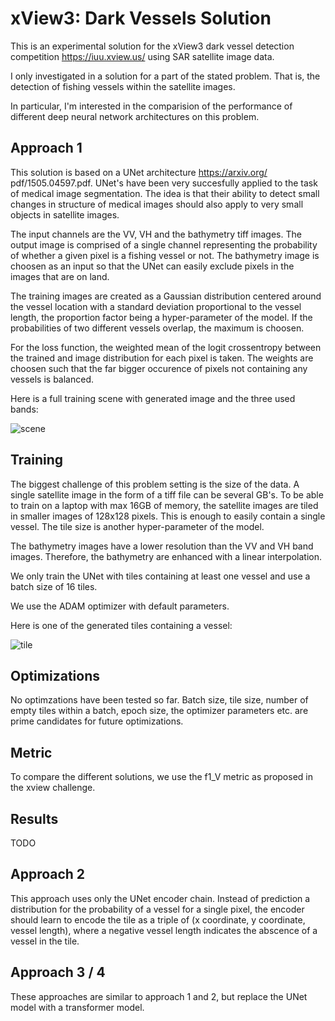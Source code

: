 xView3: Dark Vessels Solution 
=============================

This is an experimental solution for the xView3 dark vessel detection
competition https://iuu.xview.us/ using SAR satellite image data.

I only investigated in a solution for a part of the stated problem. That is,
the detection of fishing vessels within the satellite images.

In particular, I'm interested in the comparision of the performance of
different deep neural network architectures on this problem.

Approach 1
---------

This solution is based on a UNet architecture https://arxiv.org/
pdf/1505.04597.pdf. UNet's have been very succesfully applied to the task of
medical image segmentation. The idea is that their ability to detect small
changes in structure of medical images should also apply to very small objects
in satellite images.

The input channels are the VV, VH and the bathymetry tiff images. The output
image is comprised of a single channel representing the probability of whether
a given pixel is a fishing vessel or not. The bathymetry image is choosen as
an input so that the UNet can easily exclude pixels in the images that are
on land.

The training images are created as a Gaussian distribution centered around
the vessel location with a standard deviation proportional to the vessel
length, the proportion factor being a hyper-parameter of the model. If the
probabilities of two different vessels overlap, the maximum is choosen.

For the loss function, the weighted mean of the logit crossentropy between the
trained and image distribution for each pixel is taken. The weights are choosen
such that the far bigger occurence of pixels not containing any vessels is
balanced.

Here is a full training scene with generated image and the three used bands:

![scene](https://github.com/drsk0/xview/assets/827698/45e2358b-8a7d-49a3-9b7a-8024dc660f24)

Training
--------

The biggest challenge of this problem setting is the size of the data. A single
satellite image in the form of a tiff file can be several GB's. To be able to
train on a laptop with max 16GB of memory, the satellite images are tiled in
smaller images of 128x128 pixels. This is enough to easily contain a single
vessel. The tile size is another hyper-parameter of the model. 

The bathymetry images have a lower resolution than the VV and VH band images.
Therefore, the bathymetry are enhanced with a linear interpolation.

We only train the UNet with tiles containing at least one vessel and use a
batch size of 16 tiles.

We use the ADAM optimizer with default parameters.

Here is one of the generated tiles containing a vessel:

![tile](https://github.com/drsk0/xview/assets/827698/b8743414-416c-47bb-850b-9680ed09029c)

Optimizations
-------------

No optimzations have been tested so far. Batch size, tile size, number of
empty tiles within a batch, epoch size, the optimizer parameters etc. are prime
candidates for future optimizations.


Metric
------

To compare the different solutions, we use the f1_V metric as proposed in the
xview challenge.

Results
-------

TODO


Approach 2
----------

This approach uses only the UNet encoder chain. Instead of prediction a
distribution for the probability of a vessel for a single pixel, the encoder
should learn to encode the tile as a triple of (x coordinate, y coordinate,
vessel length), where a negative vessel length indicates the abscence of a
vessel in the tile.

Approach 3 / 4
--------------

These approaches are similar to approach 1 and 2, but replace the UNet model
with a transformer model.
